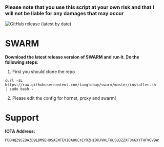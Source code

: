 ### Please note that you use this script at your own risk and that I will not be liable for any damages that may occur ###

![GitHub release (latest by date)](https://img.shields.io/github/v/release/TangleBay/swarm?style=for-the-badge)

# SWARM #

**Download the latest release version of SWARM and run it. Do the following steps:**

1. First you should clone the repo
```shell
curl -sL https://raw.githubusercontent.com/tanglebay/swarm/master/installer.sh | sudo bash -
```
2. Please edit the config for hornet, proxy and swarm!


# Support

**IOTA Address:**
```
PBOHQZ9SZ9AZD9LDM9EHOSAENTEVIBAOUEYEYRZHIDXJVWLTKLSQJZZXFBKGXYTHFVGV9WSBPDGRILOX9SLKPOXRAA
```

